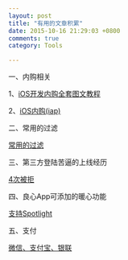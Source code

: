 ```yaml
---
layout: post
title: "有用的文章积累"
date: 2015-10-16 21:29:03 +0800
comments: true
category: Tools

---
```


一、内购相关

1、[iOS开发内购全套图文教程](http://www.jianshu.com/p/86ac7d3b593a)

2、[iOS内购(iap)](http://www.jianshu.com/p/690a7c68664e)


二、常用的过滤

[常用的过滤](http://www.jianshu.com/p/b65b0d2e1899)


三、第三方登陆苦逼的上线经历

[4次被拒](http://www.jianshu.com/p/c382c9413495)



四、良心App可添加的暖心功能

[支持Spotlight](http://www.cnblogs.com/ludashi/p/4867511.html)

五、支付

[微信、支付宝、银联](http://www.jianshu.com/p/97d38b00e53d)